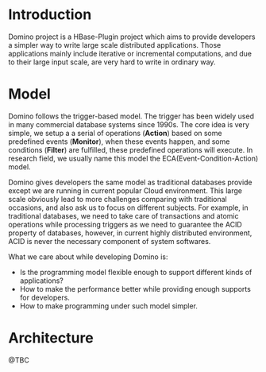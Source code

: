 # Introduction
Domino project is a HBase-Plugin project which aims to provide developers a simpler way to write large scale distributed applications. Those applications mainly include iterative or incremental computations, and due to their large input scale, are very hard to write in ordinary way.

# Model
Domino follows the trigger-based model. The trigger has been widely used in many commercial database systems since 1990s. The core idea is very simple, we setup a a serial of operations (**Action**) based on some predefined events (**Monitor**), when these events happen, and some conditions (**Filter**) are fulfilled, these predefined operations will execute. In research field, we usually name this model the ECA(Event-Condition-Action) model.

Domino gives developers the same model as traditional databases provide except we are running in current popular Cloud environment. This large scale obviously lead to more challenges comparing with traditional occasions, and also ask us to focus on different subjects. For example, in traditional databases, we need to take care of transactions and atomic operations while processing triggers as we need to guarantee the ACID property of databases, however, in current highly distributed environment, ACID is never the necessary component of system softwares.

What we care about while developing Domino is: 
* Is the programming model flexible enough to support different kinds of applications?
* How to make the performance better while providing enough supports for developers.
* How to make programming under such model simpler.

# Architecture
@TBC
